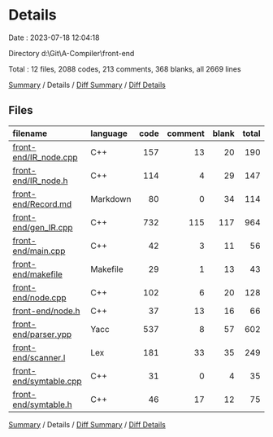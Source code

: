 # Details

Date : 2023-07-18 12:04:18

Directory d:\\Git\\A-Compiler\\front-end

Total : 12 files,  2088 codes, 213 comments, 368 blanks, all 2669 lines

[Summary](results.md) / Details / [Diff Summary](diff.md) / [Diff Details](diff-details.md)

## Files
| filename | language | code | comment | blank | total |
| :--- | :--- | ---: | ---: | ---: | ---: |
| [front-end/IR_node.cpp](/front-end/IR_node.cpp) | C++ | 157 | 13 | 20 | 190 |
| [front-end/IR_node.h](/front-end/IR_node.h) | C++ | 114 | 4 | 29 | 147 |
| [front-end/Record.md](/front-end/Record.md) | Markdown | 80 | 0 | 34 | 114 |
| [front-end/gen_IR.cpp](/front-end/gen_IR.cpp) | C++ | 732 | 115 | 117 | 964 |
| [front-end/main.cpp](/front-end/main.cpp) | C++ | 42 | 3 | 11 | 56 |
| [front-end/makefile](/front-end/makefile) | Makefile | 29 | 1 | 13 | 43 |
| [front-end/node.cpp](/front-end/node.cpp) | C++ | 102 | 6 | 20 | 128 |
| [front-end/node.h](/front-end/node.h) | C++ | 37 | 13 | 16 | 66 |
| [front-end/parser.ypp](/front-end/parser.ypp) | Yacc | 537 | 8 | 57 | 602 |
| [front-end/scanner.l](/front-end/scanner.l) | Lex | 181 | 33 | 35 | 249 |
| [front-end/symtable.cpp](/front-end/symtable.cpp) | C++ | 31 | 0 | 4 | 35 |
| [front-end/symtable.h](/front-end/symtable.h) | C++ | 46 | 17 | 12 | 75 |

[Summary](results.md) / Details / [Diff Summary](diff.md) / [Diff Details](diff-details.md)